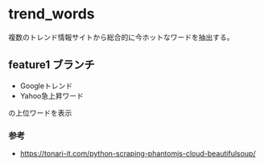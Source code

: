 # trend_words

複数のトレンド情報サイトから総合的に今ホットなワードを抽出する。

## feature1 ブランチ

- Googleトレンド
- Yahoo急上昇ワード

の上位ワードを表示

### 参考

- https://tonari-it.com/python-scraping-phantomjs-cloud-beautifulsoup/